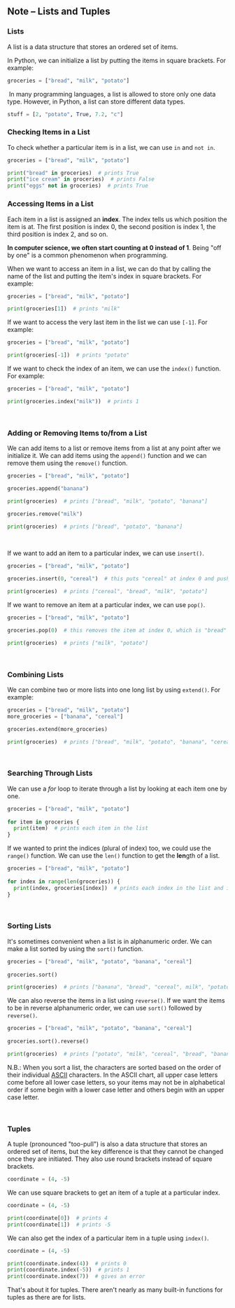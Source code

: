 ## Note – Lists and Tuples

### Lists

A list is a data structure that stores an ordered set of items.

In Python, we can initialize a list by putting the items in square brackets. For example:

```python
groceries = ["bread", "milk", "potato"]
```

 In many programming languages, a list is allowed to store only one data type. However, in Python, a list can store different data types. 

```python
stuff = [2, "potato", True, 7.2, "c"]
```

### Checking Items in a List

To check whether a particular item is in a list, we can use `in` and `not in`.

```python
groceries = ["bread", "milk", "potato"]

print("bread" in groceries)  # prints True
print("ice cream" in groceries)  # prints False
print("eggs" not in groceries)  # prints True

```

### Accessing Items in a List

Each item in a list is assigned an **index**. The index tells us which position the item is at. The first position is index 0, the second position is index 1, the third position is index 2, and so on.

**In computer science, we often start counting at 0 instead of 1**. Being "off by one" is a common phenomenon when programming.

When we want to access an item in a list, we can do that by calling the name of the list and putting the item's index in square brackets. For example:

```python
groceries = ["bread", "milk", "potato"]

print(groceries[1])  # prints "milk"
```



If we want to access the very last item in the list we can use `[-1]`. For example:

```python
groceries = ["bread", "milk", "potato"]

print(groceries[-1])  # prints "potato"
```



If we want to check the index of an item, we can use the `index()` function. For example:

```python
groceries = ["bread", "milk", "potato"]

print(groceries.index("milk"))  # prints 1
```

 

### Adding or Removing Items to/from a List

We can add items to a list or remove items from a list at any point after we initialize it. We can add items using the `append()` function and we can remove them using the `remove()` function.

```python
groceries = ["bread", "milk", "potato"]

groceries.append("banana")

print(groceries)  # prints ["bread", "milk", "potato", "banana"]

groceries.remove("milk")

print(groceries)  # prints ["bread", "potato", "banana"]
```

 

If we want to add an item to a particular index, we can use `insert()`.

```python
groceries = ["bread", "milk", "potato"]

groceries.insert(0, "cereal")  # this puts "cereal" at index 0 and pushes the other items over one spot

print(groceries)  # prints ["cereal", "bread", "milk", "potato"]
```



If we want to remove an item at a particular index, we can use `pop()`.

```python
groceries = ["bread", "milk", "potato"]

groceries.pop(0)  # this removes the item at index 0, which is "bread"

print(groceries)  # prints ["milk", "potato"]
```

 

### Combining Lists

We can combine two or more lists into one long list by using `extend()`. For example:

```python
groceries = ["bread", "milk", "potato"]
more_groceries = ["banana", "cereal"]

groceries.extend(more_groceries)

print(groceries)  # prints ["bread", "milk", "potato", "banana", "cereal"]
```

 

### Searching Through Lists

We can use a *for* loop to iterate through a list by looking at each item one by one.

```python
groceries = ["bread", "milk", "potato"]
  
for item in groceries {
  print(item)  # prints each item in the list
}
```

If we wanted to print the indices (plural of index) too, we could use the `range()` function. We can use the `len()` function to get the **len**gth of a list.

```python
groceries = ["bread", "milk", "potato"]
  
for index in range(len(groceries)) {
  print(index, groceries[index])  # prints each index in the list and its corresponding item
}
```

 

### Sorting Lists

It's sometimes convenient when a list is in alphanumeric order. We can make a list sorted by using the `sort()` function.

```python
groceries = ["bread", "milk", "potato", "banana", "cereal"]
 
groceries.sort()

print(groceries)  # prints ["banana", "bread", "cereal", milk", "potato"]
```



We can also reverse the items in a list using `reverse()`. If we want the items to be in reverse alphanumeric order, we can use `sort()` followed by `reverse()`.

```python
groceries = ["bread", "milk", "potato", "banana", "cereal"]
 
groceries.sort().reverse()

print(groceries)  # prints ["potato", "milk", "cereal", "bread", "banana"]
```



N.B.: When you sort a list, the characters are sorted based on the order of their individual [ASCII](http://www.asciitable.com) characters. In the ASCII chart, all upper case letters come before all lower case letters, so your items may not be in alphabetical order if some begin with a lower case letter and others begin with an upper case letter.

  

### Tuples

A tuple (pronounced "too-pull") is also a data structure that stores an ordered set of items, but the key difference is that they cannot be changed once they are initiated. They also use round brackets instead of square brackets.

```python
coordinate = (4, -5)
```

We can use square brackets to get an item of a tuple at a particular index.

```python
coordinate = (4, -5)

print(coordinate[0])  # prints 4
print(coordinate[1])  # prints -5
```

We can also get the index of a particular item in a tuple using `index()`.

```python
coordinate = (4, -5)

print(coordinate.index(4))  # prints 0
print(coordinate.index(-5))  # prints 1
print(coordinate.index(7))  # gives an error
```

That's about it for tuples. There aren't nearly as many built-in functions for tuples as there are for lists.

